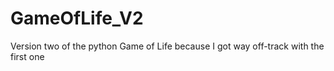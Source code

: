 # GameOfLife_V2
Version two of the python Game of Life because I got way off-track with the first one
